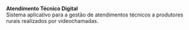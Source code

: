 **Atendimento Técnico Digital**<br>
Sistema aplicativo para a gestão de atendimentos técnicos a produtores rurais realizados por videochamadas.
